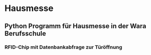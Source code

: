 # Hausmesse

## Python Programm für Hausmesse in der Wara Berufsschule

### RFID-Chip mit Datenbankabfrage zur Türöffnung
